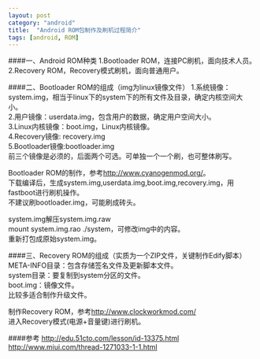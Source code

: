 ```yaml
---
layout: post
category: "android"
title:  "Android ROM包制作及刷机过程简介"
tags: [android, ROM]
---
```

####一、Android ROM种类
1.Bootloader ROM，连接PC刷机，面向技术人员。  
2.Recovery ROM，Recovery模式刷机，面向普通用户。

####二、Bootloader ROM的组成（img为linux镜像文件）
1.系统镜像：system.img，相当于linux下的system下的所有文件及目录，确定内核空间大小。  
2.用户镜像：userdata.img，包含用户的数据，确定用户空间大小。  
3.Linux内核镜像：boot.img，Linux内核镜像。  
4.Recovery镜像: recovery.img  
5.Bootloader镜像:bootloader.img  
前三个镜像是必须的，后面两个可选。可单独一个一个刷，也可整体刷写。

Bootloader ROM的制作，参考<http://www.cyanogenmod.org/>。  
下载编译后，生成system.img,userdata.img,boot.img,recovery.img，用fastboot进行刷机操作。  
不建议刷bootloader.img，可能刷成砖头。

system.img解压system.img.raw  
mount system.img.rao ./system，可修改img中的内容。  
重新打包成原始system.img。

####三、Recovery ROM的组成（实质为一个ZIP文件，关键制作Edify脚本）
META-INFO目录：包含存储签名文件及更新脚本文件。  
system目录：要复制到system分区的文件。  
boot.img：镜像文件。  
比较多适合制作升级文件。

制作Recovery ROM，参考<http://www.clockworkmod.com/>  
进入Recovery模式(电源+音量键)进行刷机。

####参考
<http://edu.51cto.com/lesson/id-13375.html>  
<http://www.miui.com/thread-1271033-1-1.html>


